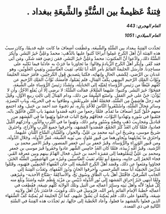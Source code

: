 <h1 dir="rtl">فِتنةٌ عَظيمةٌ بين السُّنَّةِ والشِّيعَةِ ببغداد .</h1>

<h5 dir="rtl">العام الهجري:  443

العام الميلادي: 1051

</h5>

<p dir="rtl">تَجدَّدت الفِتنةُ ببغداد بين السُّنَّةِ والشِّيعَة، وعَظُمَت أضعافَ ما كانت عليه قديمًا، وكان سببُ هذه الفِتنَة أنَّ أهلَ الكَرخ عَمِلوا أَبراجًا كَتَبوا عليها بالذَّهَبِ: محمدٌ وعَلِيٌّ خَيرُ البَشَرِ. وأَنكرَ السُّنَّةُ ذلك، وادَّعوا أنَّ المكتوبَ: محمدٌ وعَلِيٌّ خَيرُ البَشَرِ، فمَن رَضِيَ فقد شَكَر، ومَن أَبَى فقد كَفَر. وأَنكَر أهلُ الكَرخ الزِّيادةَ وقالوا: ما تَجاوَزنا ما جَرَتْ به عادتُنا فيما نَكتُبه على مساجِدِنا. فأَرسَل الخليفةُ القائمُ بأَمرِ الله أبا تَمَّام، نَقِيبَ العبَّاسِيِّين ونَقِيبَ العَلَوِيِّين، وهو عَدنان بن الرَّضي، لِكَشفِ الحالِ وإنهائِه، فكَتَبا بِتَصديقِ قَولِ الكَرخِيِّين، فأَمَرَ حينئذ الخليفةُ ونُوَّابُ المَلِكِ الرَّحيم البويهي بِكَفِّ القِتالِ، فلم يَقبَلوا، فأَمسَك نُوَّابُ المَلِكِ الرَّحيم عن كَفِّهِم غَيْظًا من رَئيسِ الرُّؤساءِ لِمَيْلِه إلى الحَنابِلَة، وتَشَدَّدَ رَئيسُ الرُّؤساءِ على الشِّيعَةِ، فمَحَوْا: خَيرَ البَشَر. وكتبوا: عليهما السَّلامُ. فقالت السُّنَّةُ: لا نرضى إلا أن يُقلَع الآجُرُّ، وأن لا يُؤَذَّنَ: حَيَّ على خَيرِ العَمَل. وامتَنَع الشِّيعَةُ من ذلك، ودام القِتالُ إلى ثالِثِ ربيعٍ الأوَّل، وقُتِلَ فيه رَجلٌ هاشِمِيٌّ مِن السُّنَّةِ، فحَمَلهُ أَهلُه على نَعْشٍ، وطافوا به في الحربِيَّة، وبابِ البَصرَةِ، وسائرِ مَحالِّ السُّنَّةِ، واسْتَنْفَروا النَّاسَ للأَخْذِ بِثَأْرِهِ، ثم دَفنوهُ عند أحمد بن حَنبل، وقد اجتمع معهم خَلْقٌ كَثيرٌ أضعافَ ما تَقدَّم. فلمَّا رجعوا من دَفنِه قَصَدوا مَشهدَ بابِ التِّبْنِ فأُغْلِقَ بابُه، فنَقَبوا في سُورِهِ وتَهَدَّدوا البَوَّابَ، فخافَهُم وفَتحَ البابَ فدخلوا ونَهَبوا ما في المَشهَدِ من قَناديلَ ومَحارِيبَ ذَهَبٍ وفِضَّةٍ وسُتُورٍ وغيرِ ذلك، ونَهَبوا ما في التُّربِ والدُّورِ، وأَدرَكهم اللَّيلُ فعادوا، فلمَّا كان الغَدُ كَثُرَ الجَمْعُ، فقَصَدوا المَشهَد، وأحرقوا جميعَ التُّربِ والآزاجِ، واحتَرقَ ضَريحُ موسى، وضَريحُ ابنِ ابنِه محمدِ بن عَلِيٍّ، والجوار، والقُبَّتانِ السَّاج اللَّتانِ عليهما، واحتَرَق ما يُقابِلهما ويُجاوِرهما من قُبورِ مُلوكِ بني بُويه الشِّيعَة، مُعِزِّ الدَّولَة، وجَلالِ الدَّولَة، ومن قُبورِ الوُزراءِ والرُّؤساءِ، وقَبرُ جَعفرِ بن أبي جَعفرِ المنصور، وقَبرُ الأمير محمدِ بن الرَّشيد، وقَبرُ أُمِّهِ زُبيدَة، فلمَّا كان الغَدُ خامِس الشَّهر عادوا وحَفَروا قَبرَ موسى بن جَعفرِ ومحمدِ بن عَلِيٍّ لِيَنقُلوهما إلى مَقبرَة أحمد بن حَنبل، فحال الهَدْمُ بينهم وبين مَعرفَة القَبرِ، فجاء الحَفرُ إلى جانِبِه، وسَمِعَ أبو تَمَّام نَقيبُ العبَّاسِيِّين وغَيرُه من الهاشِمِيِّين السُّنَّة الخَبَرَ، فجاؤوا ومَنَعوا عن ذلك، وقَصَد أهلُ الكَرخِ الشِّيعَة إلى خان الفُقهاءِ الحَنفِيِّين فنَهَبوه، وقَتَلوا مُدَرِّسَ الحَنفِيَّة أبا سعد السَّرخسي، وأحرقوا الخانَ ودُورَ الفُقهاءِ، وتَعَدَّت الفِتنةُ إلى الجانبِ الشَّرقيِّ، فاقْتَتَلَ أهلُ بابِ الطَّاقِ وسُوق بَجٍّ، والأساكِفَةُ -صُنَّاع الأحذية- وغَيرُهم، ولمَّا انتهى خَبَرُ إحراقِ المَشهَد إلى نُورِ الدَّولة دُبَيْسِ بن مَزْيَد عَظُم عليه واشتَدَّ وبَلَغ منه كُلَّ مَبلَغ؛ لأنَّه وأهلَ بَيتِه وسائِرَ أَعمالِه من النيل وتلك الوِلايَة كُلُّهم شِيعَة، فقُطِعَت في أَعمالِه خُطبةُ الإمامِ القائمِ بِأَمرِ الله، فرُوسِلَ في ذلك وعُوتِبَ، فاعتَذرَ بأنَّ أهلَ وِلايتِه شِيعَة، واتَّفَقوا على ذلك، فلم يُمكِنهُ أن يَشُقَّ عليهم، كما أنَّ الخليفةَ لم يُمكِنهُ كَفُّ السُّفَهاء الذين فعلوا بالمَشهدِ ما فعلوا، وأعاد الخُطبةَ إلى حالِها، ثم تَجدَّدَت هذه الفِتنةُ في السَّنَةِ التَّاليةِ في ذي القعدة.</p></br>
